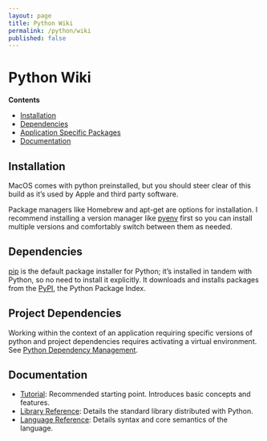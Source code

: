 ```yaml
---
layout: page
title: Python Wiki
permalink: /python/wiki
published: false
---
```


# Python Wiki

**Contents**
- [Installation](#installation)
- [Dependencies](#dependencies)
- [Application Specific Packages](#application-specific-packages)
- [Documentation](#documentation)

## Installation

MacOS comes with python preinstalled, but you should steer clear of this build as it’s used by Apple and third party software.

Package managers like Homebrew and apt-get are options for installation. I recommend installing a version manager like [pyenv](https://github.com/pyenv/pyenv) first so you can install multiple versions and comfortably switch between them as needed.

## Dependencies

[pip](https://pip.pypa.io/en/stable/) is the default package installer for Python; it’s installed in tandem with Python, so no need to install it explicitly. It downloads and installs packages from the [PyPI](https://pypi.org/), the Python Package Index.

## Project Dependencies

Working within the context of an application requiring specific versions of
python and project dependencies requires activating a virtual environment.
See [Python Dependency Management](./dependency-management).

## Documentation

- [Tutorial](https://docs.python.org/3/tutorial/index.html): Recommended
  starting point. Introduces basic concepts and features.
- [Library Reference](https://docs.python.org/3/library/index.html): Details the
  standard library distributed with Python.
- [Language Reference](https://docs.python.org/3/reference/index.html): Details
syntax and core semantics of the language.

<!-- ### 🚧 TODO:

- Environment Variables
- Conventions -->

